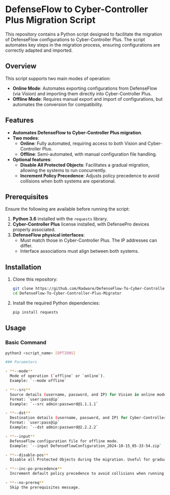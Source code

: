 # DefenseFlow to Cyber-Controller Plus Migration Script

This repository contains a Python script designed to facilitate the migration of DefenseFlow configurations to Cyber-Controller Plus. The script automates key steps in the migration process, ensuring configurations are correctly adapted and imported.

## Overview

This script supports two main modes of operation:
- **Online Mode**: Automates exporting configurations from DefenseFlow (via Vision) and importing them directly into Cyber-Controller Plus.
- **Offline Mode**: Requires manual export and import of configurations, but automates the conversion for compatibility.

## Features

- **Automates DefenseFlow to Cyber-Controller Plus migration**.
- **Two modes**:
  - **Online**: Fully automated, requiring access to both Vision and Cyber-Controller Plus.
  - **Offline**: Semi-automated, with manual configuration file handling.
- **Optional features**:
  - **Disable All Protected Objects**: Facilitates a gradual migration, allowing the systems to run concurrently.
  - **Increment Policy Precedence**: Adjusts policy precedence to avoid collisions when both systems are operational.

## Prerequisites

Ensure the following are available before running the script:

1. **Python 3.6** installed with the `requests` library.
2. **Cyber-Controller Plus** license installed, with DefensePro devices properly associated.
3. **DefenseFlow physical interfaces**:
   - Must match those in Cyber-Controller Plus. The IP addresses can differ.
   - Interface associations must align between both systems.

## Installation

1. Clone this repository:
   ```bash
   git clone https://github.com/Radware/DefenseFlow-To-Cyber-Controller-Plus-Migrator.git
   cd DefenseFlow-To-Cyber-Controller-Plus-Migrator
2. Install the required Python dependencies:
   ```bash
   pip install requests

## Usage

### Basic Command

```bash
python3 <script_name> [OPTIONS]

### Parameters

- **--mode**  
  Mode of operation (`offline` or `online`).  
  Example: `--mode offline`

- **--src**  
  Source details (username, password, and IP) for Vision in online mode.  
  Format: `user:pass@ip`  
  Example: `--src admin:password@1.1.1.1`

- **--dst**  
  Destination details (username, password, and IP) for Cyber-Controller Plus.  
  Format: `user:pass@ip`  
  Example: `--dst admin:password@2.2.2.2`

- **--input**  
  DefenseFlow configuration file for offline mode.  
  Example: `--input DefenseFlowConfiguration_2024-10-15_05-33-54.zip`

- **--disable-pos**  
  Disable all Protected Objects during the migration. Useful for gradual migration.

- **--inc-po-precedence**  
  Increment default policy precedence to avoid collisions when running both systems concurrently.

- **--no-prereq**  
  Skip the prerequisites message.
